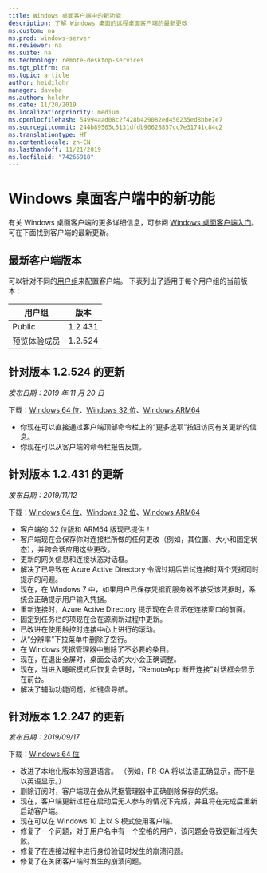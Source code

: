 ```yaml
---
title: Windows 桌面客户端中的新功能
description: 了解 Windows 桌面的远程桌面客户端的最新更改
ms.custom: na
ms.prod: windows-server
ms.reviewer: na
ms.suite: na
ms.technology: remote-desktop-services
ms.tgt_pltfrm: na
ms.topic: article
author: heidilohr
manager: daveba
ms.author: helohr
ms.date: 11/20/2019
ms.localizationpriority: medium
ms.openlocfilehash: 54994aad08c2f428b429082ed450235ed8bbe7e7
ms.sourcegitcommit: 244b89505c5131dfdb90628857cc7e31741c84c2
ms.translationtype: HT
ms.contentlocale: zh-CN
ms.lasthandoff: 11/21/2019
ms.locfileid: "74265918"
---
```

# <a name="whats-new-in-the-windows-desktop-client"></a>Windows 桌面客户端中的新功能

有关 Windows 桌面客户端的更多详细信息，可参阅 [Windows 桌面客户端入门](windowsdesktop.md)。 可在下面找到客户端的最新更新。

## <a name="latest-client-versions"></a>最新客户端版本

可以针对不同的[用户组](windowsdesktop-admin.md#configure-user-groups)来配置客户端。 下表列出了适用于每个用户组的当前版本：

|用户组 |版本  |
|-----------|---------|
|Public     |1.2.431  |
|预览体验成员    |1.2.524  |

## <a name="updates-for-version-12524"></a>针对版本 1.2.524 的更新

*发布日期：2019 年 11 月 20 日*

下载：[Windows 64 位](https://query.prod.cms.rt.microsoft.com/cms/api/am/binary/RE4e7Nj)、[Windows 32 位](https://query.prod.cms.rt.microsoft.com/cms/api/am/binary/RE4dZCo)、[Windows ARM64](https://query.prod.cms.rt.microsoft.com/cms/api/am/binary/RE4dX1s)

- 你现在可以直接通过客户端顶部命令栏上的“更多选项”按钮访问有关更新的信息。
- 你现在可以从客户端的命令栏报告反馈。

## <a name="updates-for-version-12431"></a>针对版本 1.2.431 的更新

*发布日期：2019/11/12*

下载：[Windows 64 位](https://query.prod.cms.rt.microsoft.com/cms/api/am/binary/RE48kow)、[Windows 32 位](https://query.prod.cms.rt.microsoft.com/cms/api/am/binary/RE48koA)、[Windows ARM64](https://query.prod.cms.rt.microsoft.com/cms/api/am/binary/RE48zYj)

- 客户端的 32 位版和 ARM64 版现已提供！
- 客户端现在会保存你对连接栏所做的任何更改（例如，其位置、大小和固定状态），并跨会话应用这些更改。
- 更新的网关信息和连接状态对话框。
- 解决了已导致在 Azure Active Directory 令牌过期后尝试连接时两个凭据同时提示的问题。
- 现在，在 Windows 7 中，如果用户已保存凭据而服务器不接受该凭据时，系统会正确提示用户输入凭据。
- 重新连接时，Azure Active Directory 提示现在会显示在连接窗口的前面。
- 固定到任务栏的项现在会在源刷新过程中更新。
- 已改进在使用触控时连接中心上进行的滚动。
- 从“分辨率”下拉菜单中删除了空行。
- 在 Windows 凭据管理器中删除了不必要的条目。
- 现在，在退出全屏时，桌面会话的大小会正确调整。
- 现在，当进入睡眠模式后恢复会话时，“RemoteApp 断开连接”对话框会显示在前台。
- 解决了辅助功能问题，如键盘导航。

## <a name="updates-for-version-12247"></a>针对版本 1.2.247 的更新

*发布日期：2019/09/17*

下载：[Windows 64 位](https://query.prod.cms.rt.microsoft.com/cms/api/am/binary/RE3LkSa)

- 改进了本地化版本的回退语言。 （例如，FR-CA 将以法语正确显示，而不是以英语显示。）
- 删除订阅时，客户端现在会从凭据管理器中正确删除保存的凭据。
- 现在，客户端更新过程在启动后无人参与的情况下完成，并且将在完成后重新启动客户端。
- 现在可以在 Windows 10 上以 S 模式使用客户端。
- 修复了一个问题，对于用户名中有一个空格的用户，该问题会导致更新过程失败。
- 修复了在连接过程中进行身份验证时发生的崩溃问题。
- 修复了在关闭客户端时发生的崩溃问题。

